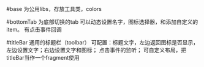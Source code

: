 #base 
为公用libs，存放工具类，colors

#bottomTab
为底部切换的tab
可以动态设置名字，图标选择器，和添加自定义的item。
有点击事件回调

#titleBar
通用的标题栏（toolbar）
可配置：标题文字，左边返回图标是否显示，左边设置文字；右边设置文字和图标；
点击事件的监听；
可自定义布局，把titleBar当作一个fragment使用
